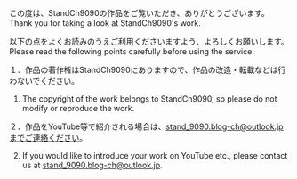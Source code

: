 この度は、StandCh9090の作品をご覧いただき、ありがとうございます。
Thank you for taking a look at StandCh9090's work.

以下の点をよくお読みのうえご利用くださいますよう、よろしくお願いします。
Please read the following points carefully before using the service.

１．作品の著作権はStandCh9090にありますので、作品の改造・転載などは行わないでください。
1. The copyright of the work belongs to StandCh9090, so please do not modify or reproduce the work.

２．作品をYouTube等で紹介される場合は、stand_9090.blog-ch@outlook.jpまでご連絡ください。

2. If you would like to introduce your work on YouTube etc., please contact us at stand_9090.blog-ch@outlook.jp.
